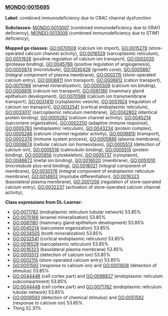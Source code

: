 
### [MONDO:0015695](http://purl.obolibrary.org/obo/MONDO_0015695)
**Label:** combined immunodeficiency due to CRAC channel dysfunction

**Subclasses:** [MONDO:0013007](http://purl.obolibrary.org/obo/MONDO_0013007) (combined immunodeficiency due to ORAI1 deficiency), [MONDO:0013008](http://purl.obolibrary.org/obo/MONDO_0013008) (combined immunodeficiency due to STIM1 deficiency), 

**Mapped go classes:** [GO:0070509](http://purl.obolibrary.org/obo/GO_0070509) (calcium ion import), [GO:0015279](http://purl.obolibrary.org/obo/GO_0015279) (store-operated calcium channel activity), [GO:0016529](http://purl.obolibrary.org/obo/GO_0016529) (sarcoplasmic reticulum), [GO:0051928](http://purl.obolibrary.org/obo/GO_0051928) (positive regulation of calcium ion transport), [GO:0002020](http://purl.obolibrary.org/obo/GO_0002020) (protease binding), [GO:0045766](http://purl.obolibrary.org/obo/GO_0045766) (positive regulation of angiogenesis), [GO:0005874](http://purl.obolibrary.org/obo/GO_0005874) (microtubule), [GO:0030426](http://purl.obolibrary.org/obo/GO_0030426) (growth cone), [GO:0005887](http://purl.obolibrary.org/obo/GO_0005887) (integral component of plasma membrane), [GO:0002115](http://purl.obolibrary.org/obo/GO_0002115) (store-operated calcium entry), [GO:0006811](http://purl.obolibrary.org/obo/GO_0006811) (ion transport), [GO:0006812](http://purl.obolibrary.org/obo/GO_0006812) (cation transport), [GO:0070166](http://purl.obolibrary.org/obo/GO_0070166) (enamel mineralization), [GO:0005509](http://purl.obolibrary.org/obo/GO_0005509) (calcium ion binding), [GO:0006816](http://purl.obolibrary.org/obo/GO_0006816) (calcium ion transport), [GO:0061180](http://purl.obolibrary.org/obo/GO_0061180) (mammary gland epithelium development), [GO:0070588](http://purl.obolibrary.org/obo/GO_0070588) (calcium ion transmembrane transport), [GO:0031410](http://purl.obolibrary.org/obo/GO_0031410) (cytoplasmic vesicle), [GO:0051924](http://purl.obolibrary.org/obo/GO_0051924) (regulation of calcium ion transport), [GO:0032541](http://purl.obolibrary.org/obo/GO_0032541) (cortical endoplasmic reticulum), [GO:0033017](http://purl.obolibrary.org/obo/GO_0033017) (sarcoplasmic reticulum membrane), [GO:0042802](http://purl.obolibrary.org/obo/GO_0042802) (identical protein binding), [GO:0005262](http://purl.obolibrary.org/obo/GO_0005262) (calcium channel activity), [GO:0045214](http://purl.obolibrary.org/obo/GO_0045214) (sarcomere organization), [GO:0002250](http://purl.obolibrary.org/obo/GO_0002250) (adaptive immune response), [GO:0005783](http://purl.obolibrary.org/obo/GO_0005783) (endoplasmic reticulum), [GO:0043234](http://purl.obolibrary.org/obo/GO_0043234) (protein complex), [GO:0005246](http://purl.obolibrary.org/obo/GO_0005246) (calcium channel regulator activity), [GO:0006810](http://purl.obolibrary.org/obo/GO_0006810) (transport), [GO:0002376](http://purl.obolibrary.org/obo/GO_0002376) (immune system process), [GO:0005886](http://purl.obolibrary.org/obo/GO_0005886) (plasma membrane), [GO:0006874](http://purl.obolibrary.org/obo/GO_0006874) (cellular calcium ion homeostasis), [GO:0005513](http://purl.obolibrary.org/obo/GO_0005513) (detection of calcium ion), [GO:0005516](http://purl.obolibrary.org/obo/GO_0005516) (calmodulin binding), [GO:0005515](http://purl.obolibrary.org/obo/GO_0005515) (protein binding), [GO:0005856](http://purl.obolibrary.org/obo/GO_0005856) (cytoskeleton), [GO:0005737](http://purl.obolibrary.org/obo/GO_0005737) (cytoplasm), [GO:0046872](http://purl.obolibrary.org/obo/GO_0046872) (metal ion binding), [GO:0016020](http://purl.obolibrary.org/obo/GO_0016020) (membrane), [GO:0051010](http://purl.obolibrary.org/obo/GO_0051010) (microtubule plus-end binding), [GO:0016021](http://purl.obolibrary.org/obo/GO_0016021) (integral component of membrane), [GO:0030176](http://purl.obolibrary.org/obo/GO_0030176) (integral component of endoplasmic reticulum membrane), [GO:0014902](http://purl.obolibrary.org/obo/GO_0014902) (myotube differentiation), [GO:0016323](http://purl.obolibrary.org/obo/GO_0016323) (basolateral plasma membrane), [GO:2001256](http://purl.obolibrary.org/obo/GO_2001256) (regulation of store-operated calcium entry), [GO:0032237](http://purl.obolibrary.org/obo/GO_0032237) (activation of store-operated calcium channel activity), 

**Class expressions from DL-Learner:**

- [GO:0071782](http://purl.obolibrary.org/obo/GO_0071782) (endoplasmic reticulum tubular network) 53.85%
- [GO:0070166](http://purl.obolibrary.org/obo/GO_0070166) (enamel mineralization) 53.85%
- [GO:0061180](http://purl.obolibrary.org/obo/GO_0061180) (mammary gland epithelium development) 53.85%
- [GO:0045214](http://purl.obolibrary.org/obo/GO_0045214) (sarcomere organization) 53.85%
- [GO:0034505](http://purl.obolibrary.org/obo/GO_0034505) (tooth mineralization) 53.85%
- [GO:0032541](http://purl.obolibrary.org/obo/GO_0032541) (cortical endoplasmic reticulum) 53.85%
- [GO:0016529](http://purl.obolibrary.org/obo/GO_0016529) (sarcoplasmic reticulum) 53.85%
- [GO:0016323](http://purl.obolibrary.org/obo/GO_0016323) (basolateral plasma membrane) 53.85%
- [GO:0005513](http://purl.obolibrary.org/obo/GO_0005513) (detection of calcium ion) 53.85%
- [GO:0002115](http://purl.obolibrary.org/obo/GO_0002115) (store-operated calcium entry) 53.85%
- [GO:0051592](http://purl.obolibrary.org/obo/GO_0051592) (response to calcium ion) and [GO:0051606](http://purl.obolibrary.org/obo/GO_0051606) (detection of stimulus) 53.85%
- [GO:0044448](http://purl.obolibrary.org/obo/GO_0044448) (cell cortex part) and [GO:0098827](http://purl.obolibrary.org/obo/GO_0098827) (endoplasmic reticulum subcompartment) 53.85%
- [GO:0044448](http://purl.obolibrary.org/obo/GO_0044448) (cell cortex part) and [GO:0071782](http://purl.obolibrary.org/obo/GO_0071782) (endoplasmic reticulum tubular network) 53.85%
- [GO:0009593](http://purl.obolibrary.org/obo/GO_0009593) (detection of chemical stimulus) and [GO:0051592](http://purl.obolibrary.org/obo/GO_0051592) (response to calcium ion) 53.85%
- Thing 52.31%



